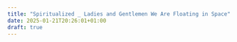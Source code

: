 ```yaml
---
title: "Spiritualized _ Ladies and Gentlemen We Are Floating in Space"
date: 2025-01-21T20:26:01+01:00
draft: true
---
```


